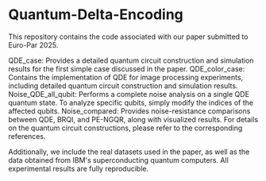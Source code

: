 # Quantum-Delta-Encoding
This repository contains the code associated with our paper submitted to Euro-Par 2025.

QDE_case: Provides a detailed quantum circuit construction and simulation results for the first simple case discussed in the paper.
QDE_color_case: Contains the implementation of QDE for image processing experiments, including detailed quantum circuit construction and simulation results.
Noise_QDE_all_qubit: Performs a complete noise analysis on a single QDE quantum state. To analyze specific qubits, simply modify the indices of the affected qubits.
Noise_compared: Provides noise-resistance comparisons between QDE, BRQI, and PE-NGQR, along with visualized results.
For details on the quantum circuit constructions, please refer to the corresponding references.

Additionally, we include the real datasets used in the paper, as well as the data obtained from IBM's superconducting quantum computers. All experimental results are fully reproducible.
